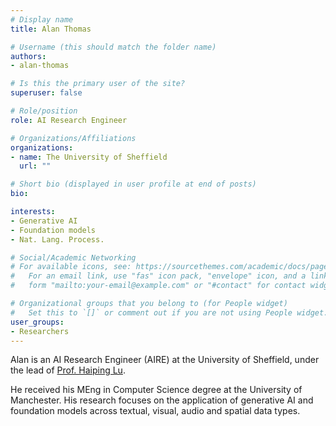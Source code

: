 ```yaml
---
# Display name
title: Alan Thomas

# Username (this should match the folder name)
authors:
- alan-thomas

# Is this the primary user of the site?
superuser: false

# Role/position
role: AI Research Engineer

# Organizations/Affiliations
organizations:
- name: The University of Sheffield
  url: ""

# Short bio (displayed in user profile at end of posts)
bio: 

interests:
- Generative AI
- Foundation models
- Nat. Lang. Process.

# Social/Academic Networking
# For available icons, see: https://sourcethemes.com/academic/docs/page-builder/#icons
#   For an email link, use "fas" icon pack, "envelope" icon, and a link in the
#   form "mailto:your-email@example.com" or "#contact" for contact widget.

# Organizational groups that you belong to (for People widget)
#   Set this to `[]` or comment out if you are not using People widget.
user_groups:
- Researchers
---
```

Alan is an AI Research Engineer (AIRE) at the University of Sheffield, under the lead of [Prof. Haiping Lu](https://haipinglu.github.io).

He received his MEng in Computer Science degree at the University of Manchester. His research focuses on the application of generative AI and foundation models across textual, visual, audio and spatial data types.
